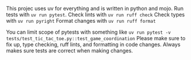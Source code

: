This projec uses uv for everything and is written in python and mojo.
Run tests with `uv run pytest`.
Check lints with `uv run ruff check`
Check types with `uv run pyright`
Format changes with `uv run ruff format`

You can limit scope of pytests with something like `uv run pytest -v tests/test_tic_tac_toe.py::test_game_coordination`
Please make sure to fix up, type checking, ruff lints, and formatting in code changes.
Always makes sure tests are correct when making changes.
